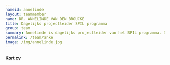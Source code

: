 ```yaml
---
nameid: annelinde
layout: teammember
name: DR. ANNELINDE VAN DEN BROUCKE
title: Dagelijks projectleider SPIL programma
group: team
summary: Annelinde is dagelijks projectleider van het SPIL programma. Daarnaast werkt ze als programmacoordinator voor het Startimpuls programma van NeurolabNL “Optimale condities voor leren en veiligheid van jongeren", en als docent op de afdeling Ontwikkelings- en Onderwijspsychologie. 
permalink: /team/anke
image: /img/annelinde.jpg
---
```


#### Kort cv
